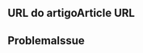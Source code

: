 <!---
Welcome to the Office Add-ins documentation repository.

To report an issue with the Office-Add-ins documentation, please provide the article URL and describe the issue below. Alternatively, if you want to submit a pull request with your recommended documentation changes, we will review your contributions and update our documentation accordingly.

If your issue is not related to the Office Add-ins documentation, please post it to one of the following channels instead:

- To ask a question about using the Office.js API, post your question to Stack Overflow and tag it with the "office-js" tag (http://stackoverflow.com/questions/tagged/office-js).

- To report an issue with the Office.js API or platform, create the issue in the OfficeDev/office-js repository (https://github.com/OfficeDev/office-js), which members of the product team monitor for customer-reported issues.

- To submit a feature request for the Office.js API or platform, post your idea under Microsoft 365 on Q&A (https://docs.microsoft.com/answers/products/m365), or if the feature request already exists there, add your vote for it.
-->

<!--- Provide a general summary of the documentation issue in the Title above -->

## <a name="article-url"></a><span data-ttu-id="3130e-101">URL do artigo</span><span class="sxs-lookup"><span data-stu-id="3130e-101">Article URL</span></span>
<!-- Provide the URL of the article that this documentation issue relates to -->

## <a name="issue"></a><span data-ttu-id="3130e-102">Problema</span><span class="sxs-lookup"><span data-stu-id="3130e-102">Issue</span></span>
<!-- Provide a thorough description of the documentation issue -->
 
